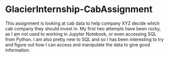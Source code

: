 # GlacierInternship-CabAssignment
This assignment is looking at cab data to help company XYZ decide which cab company they should invest in.
My first two attempts have been rocky, as I am not used to working in Jupyter Notebook, or even accessing SQL from Python. I am also pretty new to SQL and so I has been interesting to try and figure out how I can access and manipulate the data to give good information. 
